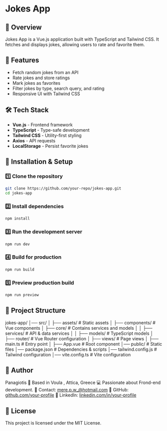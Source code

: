 <!-- # project

This template should help get you started developing with Vue 3 in Vite.

## Recommended IDE Setup

[VSCode](https://code.visualstudio.com/) + [Volar](https://marketplace.visualstudio.com/items?itemName=Vue.volar) (and disable Vetur).

## Type Support for `.vue` Imports in TS

TypeScript cannot handle type information for `.vue` imports by default, so we replace the `tsc` CLI with `vue-tsc` for type checking. In editors, we need [Volar](https://marketplace.visualstudio.com/items?itemName=Vue.volar) to make the TypeScript language service aware of `.vue` types.

## Customize configuration

See [Vite Configuration Reference](https://vite.dev/config/).

## Project Setup

```sh
npm install
```

### Compile and Hot-Reload for Development

```sh
npm run dev
```

### Type-Check, Compile and Minify for Production

```sh
npm run build
``` -->

# Jokes App

## 📌 Overview

Jokes App is a Vue.js application built with TypeScript and Tailwind CSS. It fetches and displays jokes, allowing users to rate and favorite them.

## 🚀 Features

- Fetch random jokes from an API
- Rate jokes and store ratings
- Mark jokes as favorites
- Filter jokes by type, search query, and rating
- Responsive UI with Tailwind CSS

## 🛠️ Tech Stack

- **Vue.js** - Frontend framework
- **TypeScript** - Type-safe development
- **Tailwind CSS** - Utility-first styling
- **Axios** - API requests
- **LocalStorage** - Persist favorite jokes

## 🔧 Installation & Setup

### 1️⃣ Clone the repository

```sh
git clone https://github.com/your-repo/jokes-app.git
cd jokes-app
```

### 2️⃣ Install dependencies

```sh
npm install
```

### 3️⃣ Run the development server

```sh
npm run dev
```

### 4️⃣ Build for production

```sh
npm run build
```

### 5️⃣ Preview production build

```sh
npm run preview
```
## 📂 Project Structure
jokes-app/
│── src/
│   ├── assets/       # Static assets
│   ├── components/   # Vue components
│   ├── core/         # Contains services and models
│   │   ├── services/ # API & data services
│   │   ├── models/   # TypeScript models
│   ├── router/       # Vue Router configuration
│   ├── views/        # Page views
│   ├── main.ts       # Entry point
│   ├── App.vue       # Root component
│── public/           # Static files
│── package.json      # Dependencies & scripts
│── tailwind.config.js # Tailwind configuration
│── vite.config.ts    # Vite configuration


## 👤 Author

Panagiotis 📍 Based in Voula , Attica, Greece 💻 Passionate about Frond-end development. 📧 Contact: mere.p.w_@hotmail.com 🔗 GitHub: [github.com/your-profile](https://github.com/meremetis) 🔗 LinkedIn: [linkedin.com/in/your-profile](https://www.linkedin.com/in/panagiotis-meremetis/)

## 📜 License
This project is licensed under the MIT License.